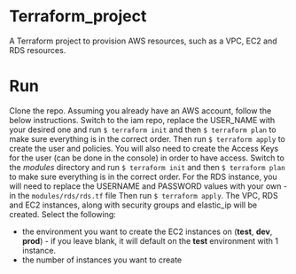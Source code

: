 # Terraform_project
A Terraform project to provision AWS resources, such as a VPC, EC2 and RDS resources.

# Run
Clone the repo. Assuming you already have an AWS account, follow the below instructions. 
Switch to the iam repo, replace the USER_NAME with your desired one and run `$ terraform init` and then `$ terraform plan` to make sure everything is in the correct order. Then run `$ terraform apply` to create the user and policies.
You will also need to create the Access Keys for the user (can be done in the console) in order to have access.
Switch to the _modules_ directory and run `$ terraform init` and then `$ terraform plan` to make sure everything is in the correct order. 
For the RDS instance, you will need to replace the USERNAME and PASSWORD values with your own - in the `modules/rds/rds.tf` file
Then run `$ terraform apply`. The VPC, RDS and EC2 instances, along with security groups and elastic_ip will be created.
Select the following:
- the environment you want to create the EC2 instances on (**test**, **dev**, **prod**) - if you leave blank, it will default on the **test** environment with 1 instance.
- the number of instances you want to create


